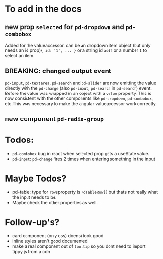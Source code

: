 # To add in the docs

## new prop `selected` for `pd-dropdown` and `pd-combobox`

Added for the valueaccessor. can be an dropdown item object (but only needs an id prop)`{ id: '1', ... }` or a string id `asdf` or a number `1` to select an item.

## BREAKING: changed output event

`pd-input`, `pd-textarea`, `pd-search` and `pd-slider` are now emitting the value directly with the `pd-change` (also `pd-input`, `pd-search` in `pd-search`) event. Before the value was wrapped in an object with a `value` property. This is now consistent with the other components like `pd-dropdown`, `pd-combobox`, etc.This was necessary to make the angular valueaccessor work correctly.

## new component `pd-radio-group`

# Todos:

-   `pd-combobox` bug in react when selected prop gets a useState value.
-   `pd-input`: `pd-change` fires 2 times when entering something in the input

# Maybe Todos?

-   pd-table: type for `rows`property is `PdTableRow[]` but thats not really what the input needs to be.
-   Maybe check the other properties as well.

# Follow-up's?

-   card component (only css) doenst look good
-   inline styles aren't good documented
-   make a real component out of `tooltip` so you dont need to import tippy.js from a cdn
